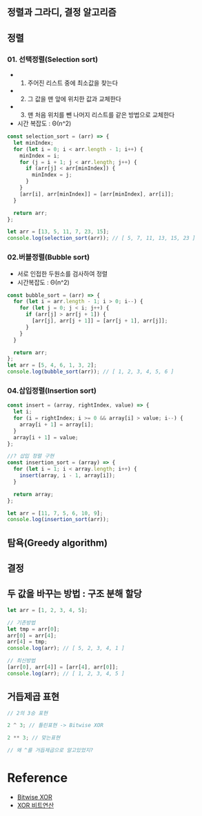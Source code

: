 ## 정렬과 그라디, 결정 알고리즘

## 정렬

### 01. 선택정렬(Selection sort)

- 1.  주어진 리스트 중에 최소값을 찾는다
- 2.  그 값을 맨 앞에 위치한 값과 교체한다
- 3.  맨 처음 위치를 뺀 나머지 리스트를 같은 방법으로 교체한다
- 시간 복잡도 : Θ(n^2)

```js
const selection_sort = (arr) => {
  let minIndex;
  for (let i = 0; i < arr.length - 1; i++) {
    minIndex = i;
    for (j = i + 1; j < arr.length; j++) {
      if (arr[j] < arr[minIndex]) {
        minIndex = j;
      }
    }
    [arr[i], arr[minIndex]] = [arr[minIndex], arr[i]];
  }

  return arr;
};

let arr = [13, 5, 11, 7, 23, 15];
console.log(selection_sort(arr)); // [ 5, 7, 11, 13, 15, 23 ]
```

### 02.버블정렬(Bubble sort)

- 서로 인접한 두원소를 검사하여 정렬
- 시간복잡도 : Θ(n^2)

```js
const bubble_sort = (arr) => {
  for (let i = arr.length - 1; i > 0; i--) {
    for (let j = 0; j < i; j++) {
      if (arr[j] > arr[j + 1]) {
        [arr[j], arr[j + 1]] = [arr[j + 1], arr[j]];
      }
    }
  }

  return arr;
};
let arr = [5, 4, 6, 1, 3, 2];
console.log(bubble_sort(arr)); // [ 1, 2, 3, 4, 5, 6 ]
```

### 04.삽입정렬(Insertion sort)

```js
const insert = (array, rightIndex, value) => {
  let i;
  for (i = rightIndex; i >= 0 && array[i] > value; i--) {
    array[i + 1] = array[i];
  }
  array[i + 1] = value;
};

//? 삽입 정렬 구현
const insertion_sort = (array) => {
  for (let i = 1; i < array.length; i++) {
    insert(array, i - 1, array[i]);
  }

  return array;
};

let arr = [11, 7, 5, 6, 10, 9];
console.log(insertion_sort(arr));
```

## 탐욕(Greedy algorithm)

## 결정

## 두 값을 바꾸는 방법 : 구조 분해 할당

```js
let arr = [1, 2, 3, 4, 5];

// 기존방법
let tmp = arr[0];
arr[0] = arr[4];
arr[4] = tmp;
console.log(arr); // [ 5, 2, 3, 4, 1 ]

// 최신방법
[arr[0], arr[4]] = [arr[4], arr[0]];
console.log(arr); // [ 1, 2, 3, 4, 5 ]
```

## 거듭제곱 표현

```js
// 2의 3승 표현

2 ^ 3; // 틀린표현 -> Bitwise XOR

2 ** 3; // 맞는표현

// 왜 ^를 거듭제곱으로 알고있었지?
```

# Reference

- [Bitwise XOR](https://developer.mozilla.org/en-US/docs/Web/JavaScript/Reference/Operators/Bitwise_XOR)
- [XOR 비트연산](https://ko.khanacademy.org/computing/computer-science/cryptography/ciphers/a/xor-bitwise-operation)
